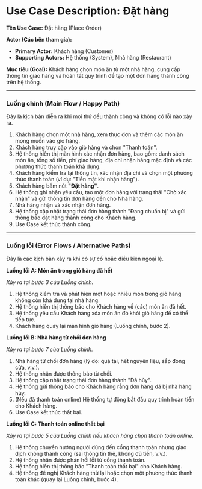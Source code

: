 # Use Case Description: Đặt hàng

**Tên Use Case:** Đặt hàng (Place Order)

**Actor (Các bên tham gia):**
* **Primary Actor:** Khách hàng (Customer)
* **Supporting Actors:** Hệ thống (System), Nhà hàng (Restaurant)

**Mục tiêu (Goal):**
Khách hàng chọn món ăn từ một nhà hàng, cung cấp thông tin giao hàng và hoàn tất quy trình để tạo một đơn hàng thành công trên hệ thống.

---

### Luồng chính (Main Flow / Happy Path)

Đây là kịch bản diễn ra khi mọi thứ đều thành công và không có lỗi nào xảy ra.

1.  Khách hàng chọn một nhà hàng, xem thực đơn và thêm các món ăn mong muốn vào giỏ hàng.
2.  Khách hàng truy cập vào giỏ hàng và chọn "Thanh toán".
3.  Hệ thống hiển thị màn hình xác nhận đơn hàng, bao gồm: danh sách món ăn, tổng số tiền, phí giao hàng, địa chỉ nhận hàng mặc định và các phương thức thanh toán khả dụng.
4.  Khách hàng kiểm tra lại thông tin, xác nhận địa chỉ và chọn một phương thức thanh toán (ví dụ: "Tiền mặt khi nhận hàng").
5.  Khách hàng bấm nút **"Đặt hàng"**.
6.  Hệ thống ghi nhận yêu cầu, tạo một đơn hàng với trạng thái "Chờ xác nhận" và gửi thông tin đơn hàng đến cho Nhà hàng.
7.  Nhà hàng nhận và xác nhận đơn hàng.
8.  Hệ thống cập nhật trạng thái đơn hàng thành "Đang chuẩn bị" và gửi thông báo đặt hàng thành công cho Khách hàng.
9.  Use Case kết thúc thành công.

---

### Luồng lỗi (Error Flows / Alternative Paths)

Đây là các kịch bản xảy ra khi có sự cố hoặc điều kiện ngoại lệ.

**Luồng lỗi A: Món ăn trong giỏ hàng đã hết**

*Xảy ra tại bước 3 của Luồng chính.*

1.  Hệ thống kiểm tra và phát hiện một hoặc nhiều món trong giỏ hàng không còn khả dụng tại nhà hàng.
2.  Hệ thống hiển thị thông báo cho Khách hàng về (các) món ăn đã hết.
3.  Hệ thống yêu cầu Khách hàng xóa món ăn đó khỏi giỏ hàng để có thể tiếp tục.
4.  Khách hàng quay lại màn hình giỏ hàng (Luồng chính, bước 2).

**Luồng lỗi B: Nhà hàng từ chối đơn hàng**

*Xảy ra tại bước 7 của Luồng chính.*

1.  Nhà hàng từ chối đơn hàng (lý do: quá tải, hết nguyên liệu, sắp đóng cửa, v.v.).
2.  Hệ thống nhận được thông báo từ chối.
3.  Hệ thống cập nhật trạng thái đơn hàng thành "Đã hủy".
4.  Hệ thống gửi thông báo cho Khách hàng rằng đơn hàng đã bị nhà hàng hủy.
5.  (Nếu đã thanh toán online) Hệ thống tự động bắt đầu quy trình hoàn tiền cho Khách hàng.
6.  Use Case kết thúc thất bại.

**Luồng lỗi C: Thanh toán online thất bại**

*Xảy ra tại bước 5 của Luồng chính nếu khách hàng chọn thanh toán online.*

1.  Hệ thống chuyển hướng người dùng đến cổng thanh toán nhưng giao dịch không thành công (sai thông tin thẻ, không đủ tiền, v.v.).
2.  Hệ thống nhận được phản hồi lỗi từ cổng thanh toán.
3.  Hệ thống hiển thị thông báo "Thanh toán thất bại" cho Khách hàng.
4.  Hệ thống đề nghị Khách hàng thử lại hoặc chọn một phương thức thanh toán khác (quay lại Luồng chính, bước 4).
